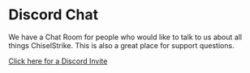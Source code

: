 # Discord Chat

We have a Chat Room for people who would like to talk to us about all things ChiselStrike.
This is also a great place for support questions.

[Click here for a Discord Invite](https://discord.gg/GHNN9CNAZe)
